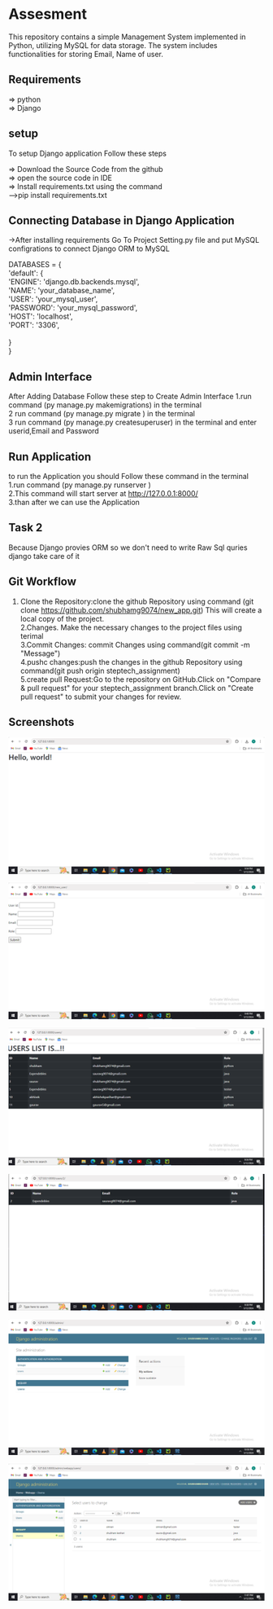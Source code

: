 
# Assesment 

This repository contains a simple Management System implemented in Python, utilizing MySQL for data storage. The system includes functionalities for storing Email, Name of user.


## Requirements
=> python<br>
=> Django

## setup
To setup Django application Follow these steps

=> Download the Source Code from the github<br>
=> open the source code in IDE <br>
=> Install requirements.txt using the command<br>
 -->pip install requirements.txt<br>
## Connecting Database in Django Application
->After installing requirements Go To Project Setting.py file and put MySQL configrations to connect Django ORM to MySQL

DATABASES = {<br>
    'default': {<br>
        'ENGINE': 'django.db.backends.mysql',<br>
        'NAME': 'your_database_name',<br>
        'USER': 'your_mysql_user',<br>
        'PASSWORD': 'your_mysql_password',<br>
        'HOST': 'localhost',<br> 
        'PORT': '3306',<br>       
    }<br>
}<br>


## Admin Interface 
After Adding Database Follow these step to Create Admin Interface
1.run command  (py manage.py makemigrations) in the   terminal <br>
2 run command (py manage.py migrate ) in the terminal<br>
3 run command (py manage.py createsuperuser) in the terminal and enter userid,Email and Password <br>

## Run Application
to run the Application you should Follow these command in the terminal
1.run command (py manage.py runserver )<br>
2.This command will start server at http://127.0.0.1:8000/<br>
3.than after we can use the Application<br>

## Task 2
Because Django provies ORM so we don't need to write Raw Sql quries django take care of it 
## Git Workflow
1. Clone the Repository:clone the github Repository using command (git clone https://github.com/shubhamg9074/new_app.git) This will create a local copy of the project.<br>
2.Changes. Make the necessary changes to the project files using terimal<br>
3.Commit Changes: commit Changes using command(git commit -m "Message")<br>
4.pushc changes:push the changes in the github Repository using command(git push origin steptech_assignment)<br>
5.create pull Request:Go to the repository on GitHub.Click on "Compare & pull request" for your steptech_assignment branch.Click on "Create pull request" to submit your changes for review.<br>

## Screenshots

![Home](https://github.com/shubhamg9074/New_App/blob/steptech_assignment/screenshots/home.png?raw=true)

![form](https://github.com/shubhamg9074/New_App/blob/steptech_assignment/screenshots/form.png?raw=true)

![users_list](https://github.com/shubhamg9074/New_App/blob/steptech_assignment/screenshots/users_list.png?raw=true)

![one_user](https://github.com/shubhamg9074/New_App/blob/steptech_assignment/screenshots/oneuser.png?raw=true)

![Admin1](https://github.com/shubhamg9074/New_App/blob/steptech_assignment/screenshots/admin4.png?raw=true)

![Admin2](https://github.com/shubhamg9074/New_App/blob/steptech_assignment/screenshots/admin5.png?raw=true)

